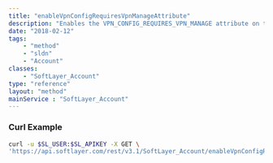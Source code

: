 ```yaml
---
title: "enableVpnConfigRequiresVpnManageAttribute"
description: "Enables the VPN_CONFIG_REQUIRES_VPN_MANAGE attribute on the account. If the attribute does not exist for the account, it will be created and set to true. "
date: "2018-02-12"
tags:
    - "method"
    - "sldn"
    - "Account"
classes:
    - "SoftLayer_Account"
type: "reference"
layout: "method"
mainService : "SoftLayer_Account"
---
```


### Curl Example
```bash
curl -u $SL_USER:$SL_APIKEY -X GET \
'https://api.softlayer.com/rest/v3.1/SoftLayer_Account/enableVpnConfigRequiresVpnManageAttribute'
```
